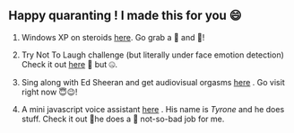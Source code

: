 ## Happy quaranting ! I made this for you 😄

 1. Windows XP on steroids   [here](https://tilakmaddy.github.io/Windows-XP-dumb-things). Go grab a 🍕 and 🍺!

2. Try Not To Laugh challenge (but literally under face emotion detection) Check it out [here](https://tilakmaddy.github.io/Try-Not-To-Laugh-Challenge/)  🚀 but 🤐.

3. Sing along with Ed Sheeran and get audiovisual orgasms [here](https://tilakmaddy.github.io/Audio%20Visualizer/) . Go visit right now 😇😉!

4. A mini javascript voice assistant [here](https://tilakmaddy.github.io/my-voice-app/index.html) . His name is *Tyrone* and he does stuff. Check it out 🧧he does a 👏 not-so-bad job for me.

